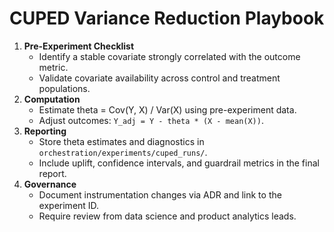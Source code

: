 # CUPED Variance Reduction Playbook

1. **Pre-Experiment Checklist**
   - Identify a stable covariate strongly correlated with the outcome metric.
   - Validate covariate availability across control and treatment populations.
2. **Computation**
   - Estimate theta = Cov(Y, X) / Var(X) using pre-experiment data.
   - Adjust outcomes: `Y_adj = Y - theta * (X - mean(X))`.
3. **Reporting**
   - Store theta estimates and diagnostics in `orchestration/experiments/cuped_runs/`.
   - Include uplift, confidence intervals, and guardrail metrics in the final report.
4. **Governance**
   - Document instrumentation changes via ADR and link to the experiment ID.
   - Require review from data science and product analytics leads.
